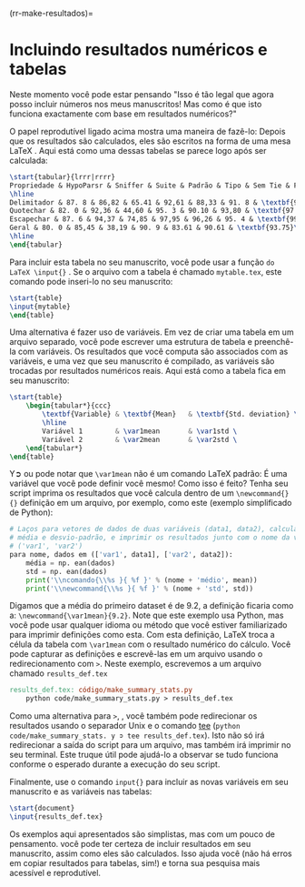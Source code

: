 (rr-make-resultados)=
# Incluindo resultados numéricos e tabelas

Neste momento você pode estar pensando "Isso é tão legal que agora posso incluir números nos meus manuscritos! Mas como é que isto funciona exactamente com base em resultados numéricos?"

O papel reprodutível ligado acima mostra uma maneira de fazê-lo: Depois que os resultados são calculados, eles são escritos na forma de uma mesa LaTeX . Aqui está como uma dessas tabelas se parece logo após ser calculada:

```latex
\start{tabular}{lrrr|rrrr}
Propriedade & HypoParsr & Sniffer & Suite & Padrão & Tipo & Sem Tie & Full\\
\hline
Delimitador & 87. 8 & 86,82 & 65.41 & 92,61 & 88,33 & 91. 8 & \textbf{94.92}\\
Quotechar & 82. 0 & 92,36 & 44,60 & 95. 3 & 90.10 & 93,80 & \textbf{97.36}\\
Escapechar & 87. 6 & 94,37 & 74,85 & 97,95 & 96,26 & 95. 4 & \textbf{99.25}\\
Geral & 80. 0 & 85,45 & 38,19 & 90. 9 & 83.61 & 90.61 & \textbf{93.75}\\
\hline
\end{tabular}
```

Para incluir esta tabela no seu manuscrito, você pode usar a função `do LaTeX \input{}` . Se o arquivo com a tabela é chamado `mytable.tex`, este comando pode inseri-lo no seu manuscrito:

```latex
\start{table}
\input{mytable}
\end{table}
```

Uma alternativa é fazer uso de variáveis. Em vez de criar uma tabela em um arquivo separado, você pode escrever uma estrutura de tabela e preenchê-la com variáveis. Os resultados que você computa são associados com as variáveis, e uma vez que seu manuscrito é compilado, as variáveis são trocadas por resultados numéricos reais. Aqui está como a tabela fica em seu manuscrito:

```latex
\start{table}
    \begin{tabular*}{ccc}
        \textbf{Variable} & \textbf{Mean}   & \textbf{Std. deviation} \
        \hline
        Variável 1        & \var1mean       & \var1std \
        Variável 2        & \var2mean       & \var2std \
    \end{tabular*}
\end{table}
```

Y➲ ou pode notar que `\var1mean` não é um comando LaTeX padrão: É uma variável que você pode definir você mesmo! Como isso é feito? Tenha seu script imprima os resultados que você calcula dentro de um `\newcommand{}{}` definição em um arquivo, por exemplo, como este (exemplo simplificado de Python):

```python
# Laços para vetores de dados de duas variáveis (data1, data2), calcula a
# média e desvio-padrão, e imprimir os resultados junto com o nome da variável
# ('var1', 'var2')
para nome, dados em (['var1', data1], ['var2', data2]):
    média = np. ean(dados)
    std = np. ean(dados)
    print('\\ncomando{\\%s }{ %f }' % (nome + 'médio', mean))
    print('\\newcommand{\\%s }{ %f }' % (nome + 'std', std))
```

Digamos que a média do primeiro dataset é de 9.2, a definição ficaria como a: `\newcommand{\var1mean}{9.2}`. Note que este exemplo usa Python, mas você pode usar qualquer idioma ou método que você estiver familiarizado para imprimir definições como esta. Com esta definição, LaTeX troca a célula da tabela com `\var1mean` com o resultado numérico do cálculo. Você pode capturar as definições e escrevê-las em um arquivo usando o redirecionamento com `>`. Neste exemplo, escrevemos a um arquivo chamado `results_def.tex`

```makefile
results_def.tex: código/make_summary_stats.py
    python code/make_summary_stats.py > results_def.tex
```

Como uma alternativa para `>`, , você também pode redirecionar os resultados usando o separador Unix [](https://en.wikipedia.org/wiki/Pipeline_(Unix)) e o comando [tee](https://en.wikipedia.org/wiki/Tee_(command)) (`python code/make_summary_stats. y ➲ tee results_def.tex`). Isto não só irá redirecionar a saída do script para um arquivo, mas também irá imprimir no seu terminal. Este truque útil pode ajudá-lo a observar se tudo funciona conforme o esperado durante a execução do seu script.

Finalmente, use o comando `input{}` para incluir as novas variáveis em seu manuscrito e as variáveis nas tabelas:

```latex
\start{document}
\input{results_def.tex}
```

Os exemplos aqui apresentados são simplistas, mas com um pouco de pensamento. você pode ter certeza de incluir resultados em seu manuscrito, assim como eles são calculados. Isso ajuda você (não há erros em copiar resultados para tabelas, sim!) e torna sua pesquisa mais acessível e reprodutível.
